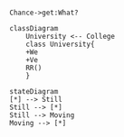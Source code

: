 ```sequence

Chance->get:What?

```

```mermaid
classDiagram
	University <-- College
	class University{
	+We
	+Ve
	RR()
	}

```



```mermaid
stateDiagram
[*] --> Still
Still --> [*]
Still --> Moving
Moving --> [*]
```

